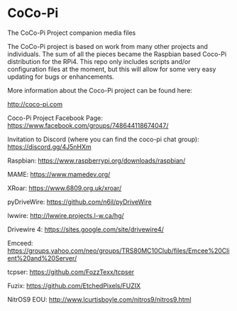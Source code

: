 # CoCo-Pi
The CoCo-Pi Project companion media files

The CoCo-Pi project is based on work from many other projects and individuals. The sum of all the pieces became the Raspbian based Coco-Pi distribution for the RPi4. This repo only includes scripts and/or configuration files at the moment, but this will allow for some very easy updating for bugs or enhancements.

More information about the Coco-Pi project can be found here:

http://coco-pi.com

Coco-Pi Project Facebook Page: https://www.facebook.com/groups/748644118674047/

Invitation to Discord (where you can find the coco-pi chat group): https://discord.gg/4J5nHXm

Raspbian: https://www.raspberrypi.org/downloads/raspbian/

MAME: https://www.mamedev.org/

XRoar: https://www.6809.org.uk/xroar/

pyDriveWire: https://github.com/n6il/pyDriveWire

lwwire: http://lwwire.projects.l-w.ca/hg/

Drivewire 4: https://sites.google.com/site/drivewire4/

Emceed: https://groups.yahoo.com/neo/groups/TRS80MC10Club/files/Emcee%20Client%20and%20Server/

tcpser: https://github.com/FozzTexx/tcpser

Fuzix: https://github.com/EtchedPixels/FUZIX

NitrOS9 EOU: http://www.lcurtisboyle.com/nitros9/nitros9.html
